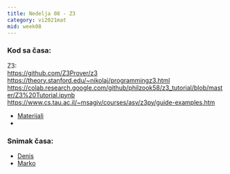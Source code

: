 ```yaml
---
title: Nedelja 08 - Z3
category: vi2021mat
mid: week08
---
```


### Kod sa časa:

Z3:  
https://github.com/Z3Prover/z3  
https://theory.stanford.edu/~nikolaj/programmingz3.html  
https://colab.research.google.com/github/philzook58/z3_tutorial/blob/master/Z3%20Tutorial.ipynb  
https://www.cs.tau.ac.il/~msagiv/courses/asv/z3py/guide-examples.htm  


- <a target="_blank" href="https://github.com/matfvi/vi/tree/master/2021.2022/08_z3">Materijali</a>
- 
### Snimak časa:
  - <a target="_blank" href="#">Denis</a>
  - <a target="_blank" href="#">Marko</a>

